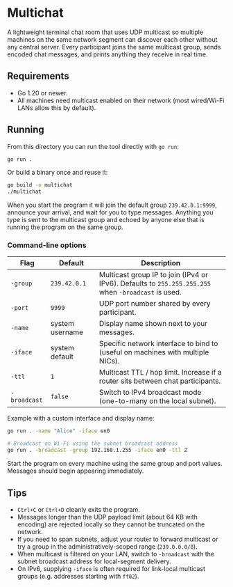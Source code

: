 # Multichat

A lightweight terminal chat room that uses UDP multicast so multiple machines on the same network segment can discover each other without any central server. Every participant joins the same multicast group, sends encoded chat messages, and prints anything they receive in real time.

## Requirements

- Go 1.20 or newer.
- All machines need multicast enabled on their network (most wired/Wi-Fi LANs allow this by default).

## Running

From this directory you can run the tool directly with `go run`:

```sh
go run .
```

Or build a binary once and reuse it:

```sh
go build -o multichat
./multichat
```

When you start the program it will join the default group `239.42.0.1:9999`, announce your arrival, and wait for you to type messages. Anything you type is sent to the multicast group and echoed by anyone else that is running the program on the same group.

### Command-line options

| Flag | Default | Description |
| ---- | ------- | ----------- |
| `-group` | `239.42.0.1` | Multicast group IP to join (IPv4 or IPv6). Defaults to `255.255.255.255` when `-broadcast` is used. |
| `-port` | `9999` | UDP port number shared by every participant. |
| `-name` | system username | Display name shown next to your messages. |
| `-iface` | system default | Specific network interface to bind to (useful on machines with multiple NICs). |
| `-ttl` | `1` | Multicast TTL / hop limit. Increase if a router sits between chat participants. |
| `-broadcast` | `false` | Switch to IPv4 broadcast mode (one-to-many on the local subnet). |

Example with a custom interface and display name:

```sh
go run . -name "Alice" -iface en0

# Broadcast on Wi-Fi using the subnet broadcast address
go run . -broadcast -group 192.168.1.255 -iface en0 -ttl 2
```

Start the program on every machine using the same group and port values. Messages should begin appearing immediately.

## Tips

- `Ctrl+C` or `Ctrl+D` cleanly exits the program.
- Messages longer than the UDP payload limit (about 64 KB with encoding) are rejected locally so they cannot be truncated on the network.
- If you need to span subnets, adjust your router to forward multicast or try a group in the administratively-scoped range (`239.0.0.0/8`).
- When multicast is filtered on your LAN, switch to `-broadcast` with the subnet broadcast address for local-segment delivery.
- On IPv6, supplying `-iface` is often required for link-local multicast groups (e.g. addresses starting with `ff02`).
